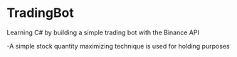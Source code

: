 # TradingBot
Learning C# by building a simple trading bot with the Binance API

-A simple stock quantity maximizing technique is used for holding purposes